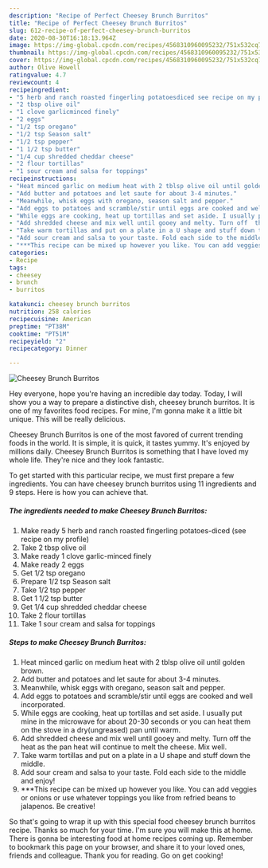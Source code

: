 ```yaml
---
description: "Recipe of Perfect Cheesey Brunch Burritos"
title: "Recipe of Perfect Cheesey Brunch Burritos"
slug: 612-recipe-of-perfect-cheesey-brunch-burritos
date: 2020-08-30T16:18:13.964Z
image: https://img-global.cpcdn.com/recipes/4568310960095232/751x532cq70/cheesey-brunch-burritos-recipe-main-photo.jpg
thumbnail: https://img-global.cpcdn.com/recipes/4568310960095232/751x532cq70/cheesey-brunch-burritos-recipe-main-photo.jpg
cover: https://img-global.cpcdn.com/recipes/4568310960095232/751x532cq70/cheesey-brunch-burritos-recipe-main-photo.jpg
author: Olive Howell
ratingvalue: 4.7
reviewcount: 4
recipeingredient:
- "5 herb and ranch roasted fingerling potatoesdiced see recipe on my profile"
- "2 tbsp olive oil"
- "1 clove garlicminced finely"
- "2 eggs"
- "1/2 tsp oregano"
- "1/2 tsp Season salt"
- "1/2 tsp pepper"
- "1 1/2 tsp butter"
- "1/4 cup shredded cheddar cheese"
- "2 flour tortillas"
- "1 sour cream and salsa for toppings"
recipeinstructions:
- "Heat minced garlic on medium heat with 2 tblsp olive oil until golden brown."
- "Add butter and potatoes and let saute for about 3-4 minutes."
- "Meanwhile, whisk eggs with oregano, season salt and pepper."
- "Add eggs to potatoes and scramble/stir until eggs are cooked and well incorporated."
- "While eggs are cooking, heat up tortillas and set aside. I usually put mine in the microwave for about 20-30 seconds or you can heat them on the stove in a dry(ungreased) pan until warm."
- "Add shredded cheese and mix well until gooey and melty. Turn off  the heat as the pan heat will continue to melt the cheese. Mix well."
- "Take warm tortillas and put on a plate in a U shape and stuff down the middle."
- "Add sour cream and salsa to your taste. Fold each side to the middle and enjoy!"
- "***This recipe can be mixed up however you like. You can add veggies or onions or use whatever toppings you like from refried beans to jalapenos. Be creative!"
categories:
- Recipe
tags:
- cheesey
- brunch
- burritos

katakunci: cheesey brunch burritos 
nutrition: 258 calories
recipecuisine: American
preptime: "PT38M"
cooktime: "PT51M"
recipeyield: "2"
recipecategory: Dinner

---
```



![Cheesey Brunch Burritos](https://img-global.cpcdn.com/recipes/4568310960095232/751x532cq70/cheesey-brunch-burritos-recipe-main-photo.jpg)

Hey everyone, hope you're having an incredible day today. Today, I will show you a way to prepare a distinctive dish, cheesey brunch burritos. It is one of my favorites food recipes. For mine, I'm gonna make it a little bit unique. This will be really delicious.

Cheesey Brunch Burritos is one of the most favored of current trending foods in the world. It is simple, it is quick, it tastes yummy. It's enjoyed by millions daily. Cheesey Brunch Burritos is something that I have loved my whole life. They're nice and they look fantastic.




To get started with this particular recipe, we must first prepare a few ingredients. You can have cheesey brunch burritos using 11 ingredients and 9 steps. Here is how you can achieve that.

<!--inarticleads1-->

##### The ingredients needed to make Cheesey Brunch Burritos:

1. Make ready 5 herb and ranch roasted fingerling potatoes-diced (see recipe on my profile)
1. Take 2 tbsp olive oil
1. Make ready 1 clove garlic-minced finely
1. Make ready 2 eggs
1. Get 1/2 tsp oregano
1. Prepare 1/2 tsp Season salt
1. Take 1/2 tsp pepper
1. Get 1 1/2 tsp butter
1. Get 1/4 cup shredded cheddar cheese
1. Take 2 flour tortillas
1. Take 1 sour cream and salsa for toppings




<!--inarticleads2-->

##### Steps to make Cheesey Brunch Burritos:

1. Heat minced garlic on medium heat with 2 tblsp olive oil until golden brown.
1. Add butter and potatoes and let saute for about 3-4 minutes.
1. Meanwhile, whisk eggs with oregano, season salt and pepper.
1. Add eggs to potatoes and scramble/stir until eggs are cooked and well incorporated.
1. While eggs are cooking, heat up tortillas and set aside. I usually put mine in the microwave for about 20-30 seconds or you can heat them on the stove in a dry(ungreased) pan until warm.
1. Add shredded cheese and mix well until gooey and melty. Turn off  the heat as the pan heat will continue to melt the cheese. Mix well.
1. Take warm tortillas and put on a plate in a U shape and stuff down the middle.
1. Add sour cream and salsa to your taste. Fold each side to the middle and enjoy!
1. ***This recipe can be mixed up however you like. You can add veggies or onions or use whatever toppings you like from refried beans to jalapenos. Be creative!




So that's going to wrap it up with this special food cheesey brunch burritos recipe. Thanks so much for your time. I'm sure you will make this at home. There is gonna be interesting food at home recipes coming up. Remember to bookmark this page on your browser, and share it to your loved ones, friends and colleague. Thank you for reading. Go on get cooking!
